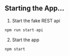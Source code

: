 ## Starting the App...

1. Start the fake REST api

```javascript
npm run start-api
```

2. Start the app

```javascript
npm start
```